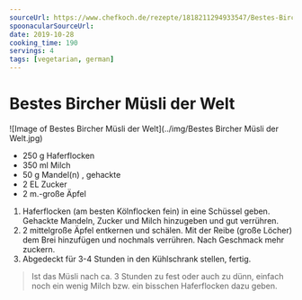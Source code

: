 ```yaml
---
sourceUrl: https://www.chefkoch.de/rezepte/1818211294933547/Bestes-Bircher-Muesli-der-Welt.html
spoonacularSourceUrl:
date: 2019-10-28
cooking_time: 190
servings: 4
tags: [vegetarian, german]
---
```

# Bestes Bircher Müsli der Welt

![Image of Bestes Bircher Müsli der Welt](../img/Bestes Bircher Müsli der Welt.jpg)


- 250 g Haferflocken
- 350 ml Milch
- 50 g Mandel(n) , gehackte
- 2 EL Zucker
- 2 m.-große Äpfel


1. Haferflocken (am besten Kölnflocken fein) in eine Schüssel geben. Gehackte Mandeln, Zucker und Milch hinzugeben und gut verrühren.
2. 2 mittelgroße Äpfel entkernen und schälen. Mit der Reibe (große Löcher) dem Brei hinzufügen und nochmals verrühren. Nach Geschmack mehr zuckern.
3. Abgedeckt für 3-4 Stunden in den Kühlschrank stellen, fertig.

> Ist das Müsli nach ca. 3 Stunden zu fest oder auch zu dünn, einfach noch ein wenig Milch bzw. ein bisschen Haferflocken dazu geben.
